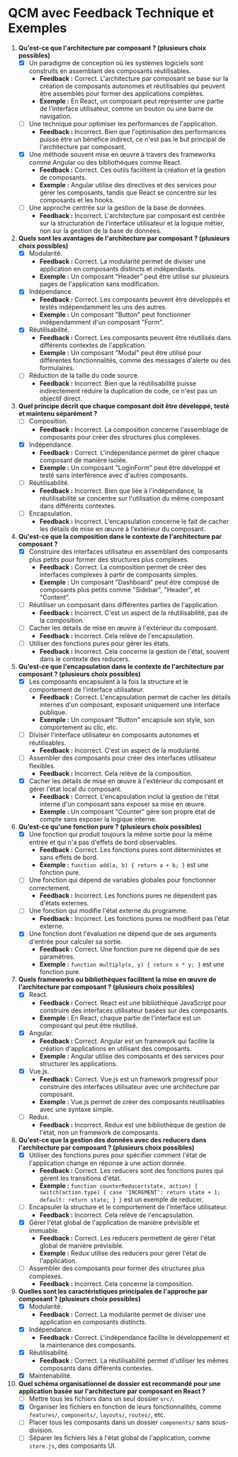# QCM avec Feedback Technique et Exemples

1. **Qu'est-ce que l'architecture par composant ? (plusieurs choix possibles)**
   - [x] Un paradigme de conception où les systèmes logiciels sont construits en assemblant des composants réutilisables.
     - **Feedback :** Correct. L'architecture par composant se base sur la création de composants autonomes et réutilisables qui peuvent être assemblés pour former des applications complètes.
     - **Exemple :** En React, un composant peut représenter une partie de l'interface utilisateur, comme un bouton ou une barre de navigation.
   - [ ] Une technique pour optimiser les performances de l'application.
     - **Feedback :** Incorrect. Bien que l'optimisation des performances puisse être un bénéfice indirect, ce n'est pas le but principal de l'architecture par composant.
   - [x] Une méthode souvent mise en œuvre à travers des frameworks comme Angular ou des bibliothèques comme React.
     - **Feedback :** Correct. Ces outils facilitent la création et la gestion de composants.
     - **Exemple :** Angular utilise des directives et des services pour gérer les composants, tandis que React se concentre sur les composants et les hooks.
   - [ ] Une approche centrée sur la gestion de la base de données.
     - **Feedback :** Incorrect. L'architecture par composant est centrée sur la structuration de l'interface utilisateur et la logique métier, non sur la gestion de la base de données.

2. **Quels sont les avantages de l'architecture par composant ? (plusieurs choix possibles)**
   - [x] Modularité.
     - **Feedback :** Correct. La modularité permet de diviser une application en composants distincts et indépendants.
     - **Exemple :** Un composant "Header" peut être utilisé sur plusieurs pages de l'application sans modification.
   - [x] Indépendance.
     - **Feedback :** Correct. Les composants peuvent être développés et testés indépendamment les uns des autres.
     - **Exemple :** Un composant "Button" peut fonctionner indépendamment d'un composant "Form".
   - [x] Réutilisabilité.
     - **Feedback :** Correct. Les composants peuvent être réutilisés dans différents contextes de l'application.
     - **Exemple :** Un composant "Modal" peut être utilisé pour différentes fonctionnalités, comme des messages d'alerte ou des formulaires.
   - [ ] Réduction de la taille du code source.
     - **Feedback :** Incorrect. Bien que la réutilisabilité puisse indirectement réduire la duplication de code, ce n'est pas un objectif direct.

3. **Quel principe décrit que chaque composant doit être développé, testé et maintenu séparément ?**
   - [ ] Composition.
     - **Feedback :** Incorrect. La composition concerne l'assemblage de composants pour créer des structures plus complexes.
   - [x] Indépendance.
     - **Feedback :** Correct. L'indépendance permet de gérer chaque composant de manière isolée.
     - **Exemple :** Un composant "LoginForm" peut être développé et testé sans interférence avec d'autres composants.
   - [ ] Réutilisabilité.
     - **Feedback :** Incorrect. Bien que liée à l'indépendance, la réutilisabilité se concentre sur l'utilisation du même composant dans différents contextes.
   - [ ] Encapsulation.
     - **Feedback :** Incorrect. L'encapsulation concerne le fait de cacher les détails de mise en œuvre à l'extérieur du composant.

4. **Qu'est-ce que la composition dans le contexte de l'architecture par composant ?**
   - [x] Construire des interfaces utilisateur en assemblant des composants plus petits pour former des structures plus complexes.
     - **Feedback :** Correct. La composition permet de créer des interfaces complexes à partir de composants simples.
     - **Exemple :** Un composant "Dashboard" peut être composé de composants plus petits comme "Sidebar", "Header", et "Content".
   - [ ] Réutiliser un composant dans différentes parties de l'application.
     - **Feedback :** Incorrect. C'est un aspect de la réutilisabilité, pas de la composition.
   - [ ] Cacher les détails de mise en œuvre à l'extérieur du composant.
     - **Feedback :** Incorrect. Cela relève de l'encapsulation.
   - [ ] Utiliser des fonctions pures pour gérer les états.
     - **Feedback :** Incorrect. Cela concerne la gestion de l'état, souvent dans le contexte des reducers.

5. **Qu'est-ce que l'encapsulation dans le contexte de l'architecture par composant ? (plusieurs choix possibles)**
   - [x] Les composants encapsulent à la fois la structure et le comportement de l'interface utilisateur.
     - **Feedback :** Correct. L'encapsulation permet de cacher les détails internes d'un composant, exposant uniquement une interface publique.
     - **Exemple :** Un composant "Button" encapsule son style, son comportement au clic, etc.
   - [ ] Diviser l'interface utilisateur en composants autonomes et réutilisables.
     - **Feedback :** Incorrect. C'est un aspect de la modularité.
   - [ ] Assembler des composants pour créer des interfaces utilisateur flexibles.
     - **Feedback :** Incorrect. Cela relève de la composition.
   - [x] Cacher les détails de mise en œuvre à l'extérieur du composant et gérer l'état local du composant.
     - **Feedback :** Correct. L'encapsulation inclut la gestion de l'état interne d'un composant sans exposer sa mise en œuvre.
     - **Exemple :** Un composant "Counter" gère son propre état de compte sans exposer la logique interne.

6. **Qu'est-ce qu'une fonction pure ? (plusieurs choix possibles)**
   - [x] Une fonction qui produit toujours la même sortie pour la même entrée et qui n'a pas d'effets de bord observables.
     - **Feedback :** Correct. Les fonctions pures sont déterministes et sans effets de bord.
     - **Exemple :** `function add(a, b) { return a + b; }` est une fonction pure.
   - [ ] Une fonction qui dépend de variables globales pour fonctionner correctement.
     - **Feedback :** Incorrect. Les fonctions pures ne dépendent pas d'états externes.
   - [ ] Une fonction qui modifie l'état externe du programme.
     - **Feedback :** Incorrect. Les fonctions pures ne modifient pas l'état externe.
   - [x] Une fonction dont l'évaluation ne dépend que de ses arguments d'entrée pour calculer sa sortie.
     - **Feedback :** Correct. Une fonction pure ne dépend que de ses paramètres.
     - **Exemple :** `function multiply(x, y) { return x * y; }` est une fonction pure.

7. **Quels frameworks ou bibliothèques facilitent la mise en œuvre de l'architecture par composant ? (plusieurs choix possibles)**
   - [x] React.
     - **Feedback :** Correct. React est une bibliothèque JavaScript pour construire des interfaces utilisateur basées sur des composants.
     - **Exemple :** En React, chaque partie de l'interface est un composant qui peut être réutilisé.
   - [x] Angular.
     - **Feedback :** Correct. Angular est un framework qui facilite la création d'applications en utilisant des composants.
     - **Exemple :** Angular utilise des composants et des services pour structurer les applications.
   - [x] Vue.js.
     - **Feedback :** Correct. Vue.js est un framework progressif pour construire des interfaces utilisateur avec une architecture par composant.
     - **Exemple :** Vue.js permet de créer des composants réutilisables avec une syntaxe simple.
   - [ ] Redux.
     - **Feedback :** Incorrect. Redux est une bibliothèque de gestion de l'état, non un framework de composants.

8. **Qu'est-ce que la gestion des données avec des reducers dans l'architecture par composant ? (plusieurs choix possibles)**
   - [x] Utiliser des fonctions pures pour spécifier comment l'état de l'application change en réponse à une action donnée.
     - **Feedback :** Correct. Les reducers sont des fonctions pures qui gèrent les transitions d'état.
     - **Exemple :** `function counterReducer(state, action) { switch(action.type) { case 'INCREMENT': return state + 1; default: return state; } }` est un exemple de reducer.
   - [ ] Encapsuler la structure et le comportement de l'interface utilisateur.
     - **Feedback :** Incorrect. Cela relève de l'encapsulation.
   - [x] Gérer l'état global de l'application de manière prévisible et immuable.
     - **Feedback :** Correct. Les reducers permettent de gérer l'état global de manière prévisible.
     - **Exemple :** Redux utilise des reducers pour gérer l'état de l'application.
   - [ ] Assembler des composants pour former des structures plus complexes.
     - **Feedback :** Incorrect. Cela concerne la composition.

9. **Quelles sont les caractéristiques principales de l'approche par composant ? (plusieurs choix possibles)**
   - [x] Modularité.
     - **Feedback :** Correct. La modularité permet de diviser une application en composants distincts.
   - [x] Indépendance.
     - **Feedback :** Correct. L'indépendance facilite le développement et la maintenance des composants.
   - [x] Réutilisabilité.
     - **Feedback :** Correct. La réutilisabilité permet d'utiliser les mêmes composants dans différents contextes.
   - [x] Maintenabilité.

10. **Quel schéma organisationnel de dossier est recommandé pour une application basée sur l'architecture par composant en React ?**
    - [ ] Mettre tous les fichiers dans un seul dossier `src/`.
    - [X] Organiser les fichiers en fonction de leurs fonctionnalités, comme `features/`, `components/`, `layouts/`, `routes/`, etc.
    - [ ] Placer tous les composants dans un dossier `components/` sans sous-division.
    - [ ] Séparer les fichiers liés à l'état global de l'application, comme `store.js`, des composants UI.
